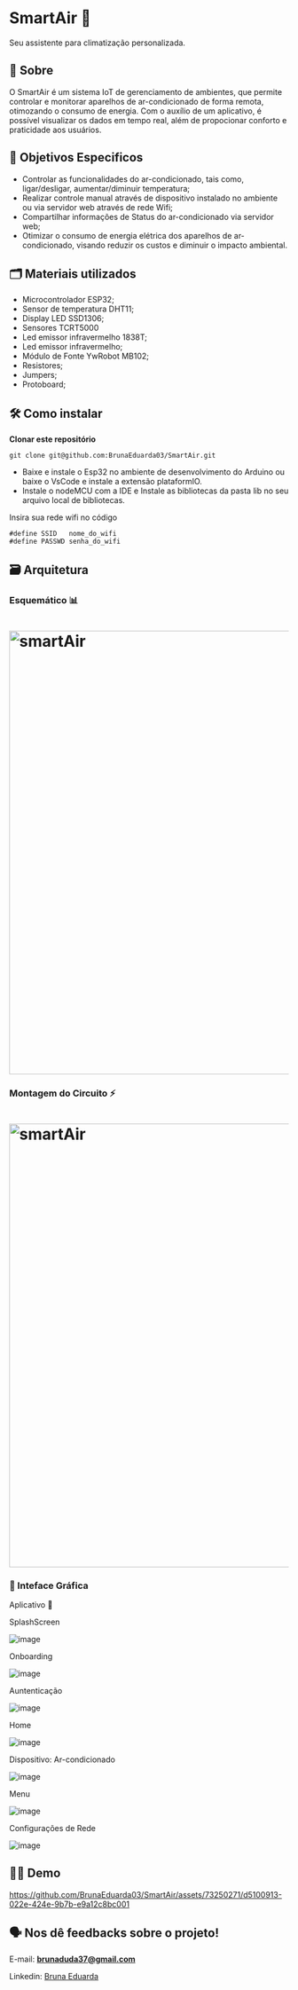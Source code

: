 # SmartAir :iphone:
Seu assistente para climatização personalizada.

## :speech_balloon: Sobre  
O SmartAir é um sistema IoT de gerenciamento de ambientes, que permite controlar e monitorar aparelhos de ar-condicionado de forma remota, otimozando o consumo de energia. Com o auxílio de um aplicativo, é possível visualizar os dados em tempo real, além de propocionar conforto e praticidade aos usuários.

## :memo: Objetivos Especificos 
* Controlar as funcionalidades do ar-condicionado, tais como, ligar/desligar, aumentar/diminuir temperatura;
* Realizar controle manual através de dispositivo instalado no ambiente ou via servidor web através de rede Wifi;
* Compartilhar informações de Status do ar-condicionado via servidor web;
* Otimizar o consumo de energia elétrica dos aparelhos de ar-condicionado, visando reduzir os custos e diminuir o impacto ambiental.

## :card_index_dividers: Materiais utilizados 

* Microcontrolador ESP32;
* Sensor de temperatura DHT11;
* Display LED SSD1306;
* Sensores TCRT5000
* Led emissor infravermelho 1838T;
* Led emissor infravermelho;
* Módulo de Fonte YwRobot MB102;
* Resistores;
* Jumpers;
* Protoboard;



## 🛠️ Como instalar

**Clonar este repositório**

```
git clone git@github.com:BrunaEduarda03/SmartAir.git
```


* Baixe e instale o Esp32 no ambiente de desenvolvimento do Arduino ou baixe o VsCode e instale a extensão plataformIO.
* Instale o nodeMCU com a IDE e Instale as bibliotecas da pasta lib no seu arquivo local de bibliotecas.

Insira sua rede wifi no código
```
#define SSID   nome_do_wifi
#define PASSWD senha_do_wifi 
```

## 🗃️ Arquitetura   

### Esquemático :bar_chart:
<h1>
<img alt="smartAir" src="https://github.com/BrunaEduarda03/SmartAir/assets/73250271/f12555ca-d0a7-4aa1-9da5-a482a096b312" width="800px" align="center" />
</h1> 

### Montagem do Circuito :zap:
<h1>
<img alt="smartAir" src="https://github.com/BrunaEduarda03/SmartAir/assets/73250271/0aac75bf-3616-47ba-ab8a-0e5eb851a117" width="800px" align="center" />
</h1> 


### 📶 Inteface Gráfica 
Aplicativo :iphone:

SplashScreen

![image](https://github.com/user-attachments/assets/040a37f4-e112-4cd7-94d9-093a08eef0f3)

Onboarding

![image](https://github.com/user-attachments/assets/0d0b2694-d7eb-4b0a-8b59-c572ddd396ce)

Auntenticação

![image](https://github.com/user-attachments/assets/c56cf4cc-9721-4725-be93-560aab5d7e23)

Home

![image](https://github.com/user-attachments/assets/0d754d15-4b6f-4461-88a0-a0b77729786c)

Dispositivo: Ar-condicionado

![image](https://github.com/user-attachments/assets/a5681bfa-a7d2-4cf8-8dfa-31636fbc9cda)

Menu

![image](https://github.com/user-attachments/assets/a553c2ec-7f6e-4422-9666-e11f63f6e5fd)

Configurações de Rede

![image](https://github.com/user-attachments/assets/f6ac5ea6-6ead-4100-9599-469b2175ec2a)



## :technologist: Demo 

https://github.com/BrunaEduarda03/SmartAir/assets/73250271/d5100913-022e-424e-9b7b-e9a12c8bc001

## :speaking_head: Nos dê feedbacks sobre o projeto!
E-mail: [**brunaduda37@gmail.com**](mailto:brunaduda37@gmail.com)

Linkedin: [Bruna Eduarda](https://www.linkedin.com/in/bruna-eduarda-a06a1b18b/)


